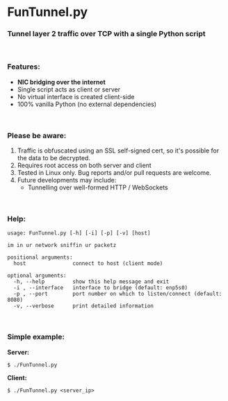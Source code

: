 # FunTunnel.py
### Tunnel layer 2 traffic over TCP with a single Python script

<br>

### Features:
* **NIC bridging over the internet**
* Single script acts as client or server
* No virtual interface is created client-side
* 100% vanilla Python (no external dependencies)

<br>

### Please be aware:
1. Traffic is obfuscated using an SSL self-signed cert, so it's possible for the data to be decrypted.
2. Requires root access on both server and client
3. Tested in Linux only.  Bug reports and/or pull requests are welcome.
4. Future developments may include:
	* Tunnelling over well-formed HTTP / WebSockets

<br>

### Help:
~~~
usage: FunTunnel.py [-h] [-i] [-p] [-v] [host]

im in ur network sniffin ur packetz

positional arguments:
  host               connect to host (client mode)

optional arguments:
  -h, --help         show this help message and exit
  -i , --interface   interface to bridge (default: enp5s0)
  -p , --port        port number on which to listen/connect (default: 8080)
  -v, --verbose      print detailed information
~~~

<br>

### Simple example:
**Server:**
~~~
$ ./FunTunnel.py
~~~

**Client:**
~~~
$ ./FunTunnel.py <server_ip>
~~~
